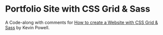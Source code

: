 # Portfolio Site with CSS Grid & Sass

A Code-along with comments for [How to create a Website with CSS Grid & Sass](https://youtu.be/dRuMoGNcJfw) by Kevin Powell.
